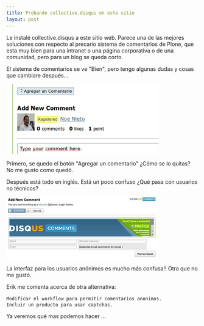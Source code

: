 ```yaml
---
title: Probando collective.disqus en este sitio
layout: post
---
```


Le instalé collective.disqus a este sitio web. Parece una de las mejores
soluciones con respecto al precario sistema de comentarios de Plone, que esta
muy bien para una intranet o una página corporativa o de una comunidad, pero
para un blog se queda corto.

El sistema de comentarios se ve "Bien", pero tengo algunas dudas y cosas que
cambiare después...

![Cero comentarios](/media/image_preview_disqus2009.png)

Primero, se quedo el botón "Agregar un comentario" ¿Cómo se lo quitas? No me
gusto como quedó.

Después está todo en inglés. Está un poco confuso ¿Qué pasa con usuarios no
técnicos?

![Cero comentarios](/media/faswdefasimage_preview.png)

La interfaz para los usuarios anónimos es mucho más confusa!! Otra
que no me gustó.

Erik me comenta acerca de otra alternativa:

    Modificar el workflow para permitir comentarios anonimos.
    Incluir un producto para usar captchas.

Ya veremos qué mas podemos hacer ...